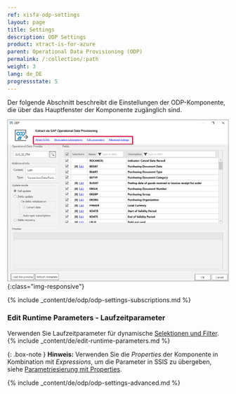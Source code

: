 ```yaml
---
ref: xisfa-odp-settings
layout: page
title: Settings
description: ODP Settings
product: xtract-is-for-azure
parent: Operational Data Provisioning (ODP)
permalink: /:collection/:path
weight: 3
lang: de_DE
progressstate: 5
---
```


Der folgende Abschnitt beschreibt die Einstellungen der ODP-Komponente, die über das Hauptfenster der Komponente zugänglich sind.

![ODP Component](/img/content/xis/odp-settings.png){:class="img-responsive"}

{% include _content/de/odp/odp-settings-subscriptions.md %}

### Edit Runtime Parameters - Laufzeitparameter

Verwenden Sie Laufzeitparameter für dynamische [Selektionen und Filter](./odp-define#selektion-und-filter).
{% include _content/de/edit-runtime-parameters.md %}

{: .box-note }
**Hinweis:** Verwenden Sie die *Properties* der Komponente in Kombination mit *Expressions*, um die Parameter in SSIS zu übergeben, siehe [Parametriesierung mit Properties](./odp-parametrisierung). 

{% include _content/de/odp/odp-settings-advanced.md %}
